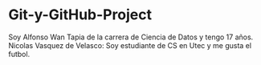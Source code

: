 # Git-y-GitHub-Project
Soy Alfonso Wan Tapia de la carrera de Ciencia de Datos y tengo 17 años.
Nicolas Vasquez de Velasco: Soy estudiante de CS en Utec y me gusta el futbol.
